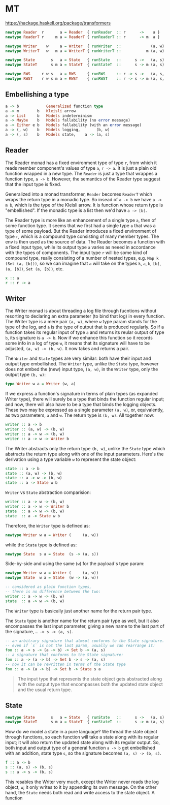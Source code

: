 # MT

https://hackage.haskell.org/package/transformers

```hs
newtype Reader  r       a = Reader  { runReader  :: r      ->    a }
newtype ReaderT r     m a = ReaderT { runReaderT :: r      -> m  a }

newtype Writer    w     a = Writer  { runWriter  ::             (a, w) }
newtype WriterT   w   m a = WriterT { runWriterT ::           m (a, w) }

newtype State       s   a = State   { runState   ::      s ->   (a, s) }
newtype StateT      s m a = StateT  { runStateT  ::      s -> m (a, s) }

newtype RWS     r w s   a = RWS     { runRWS     :: r -> s ->   (a, s, w) }
newtype RWST    r w s m a = RWST    { runRWST    :: r -> s -> m (a, s, w) }
```

## Embellishing a type

```hs
a -> b            Generalized function type
a -> m        b   Kleisli arrow
a -> List     b   Models indeterminism
a -> Maybe    b   Models fallability (no error message)
a -> Either e b   Models fallability (with an error message)
a -> (, w)    b   Models logging,       (b, w)
a -> (, s)    b   Models state,    a -> (a, s)
```


## Reader

The Reader monad has a fixed environment type of type `r`, from which it reads member component's values of type `a`, `r -> a`. It is just a plain old function wrapped in a new type. The `Reader` is just a type that wrappes a function type, `a -> b`. However, the semantics of the Reader type suggest that the input type is fixed.

Generalized into a monad transformer, `Reader` becomes `ReaderT` which wraps the return type in a monadic type. So insead of `a -> b` we have `a -> m b`, which is the type of the Kleisli arrow. It is function whose return type is "embellished". If the monadic type is a list then we'd have `a -> [b]`.

The Reader type is more like an enhancement of a single type `a`, then of some function type. It seems that we first had a single type `a` that was a type of some payload. But the Reader introduces a fixed environment of type `r`, which is a compound type consisting of many member types. The env is then used as the source of data. The Reader becomes a function with a fixed input type, while its output type `a` varies as neeed in accordance with the types of components. The input type `r` will be some kind of compound type, really consisting of a number of nested types, e.g. `Map k (Set (a, [b]))`, so we can imagine that `a` will take on the types `k`, `a`, `b`, `[b]`, `(a, [b])`, `Set (a, [b])`, etc.

```hs
x :: a
r :: r -> a
```

## Writer

The Writer monad is about threading a log file through fucntions without resorting to declaring an extra parameter (to bind that log) in every function. The Writer type is a mere pair `(a, w)`, where `w` type param stands for the type of the log, and `a` is the type of output that is produced regularly. So if a function takes its regular input of type `a` and returns its reular output of type `b`, its signature is `a -> b`. Now if we enhance this function so it records some info in a log of type `w`, it means that its signature will have to be adjusted, `(a, w) -> (b, w)`. It now takes and returns a pair.

The `Writer` and `State` types are very similar: both have their input and output type embellished. The `Writer` type, unlike the `State` type, however does not embed the (new) input type, `(a, w)`, in the `Writer` type, only the output type `(b, w)`:

```hs
type Writer w a = Writer (w, a)
```

If we express a function's signature in terms of plain types (as expanded Writer type), there will surely be a type that binds the function regular input; and now, there will also have to be a type that binds the logging objects. These two may be expressed as a single parameter `(a, w)`, or, equivalently, as two parameters, `a` and `w`. The return type is `(b, w)`. All together now:

```hs
writer :: a -> b
writer :: (a, w) -> (b, w)
writer :: a -> w -> (b, w)
writer :: a -> w -> Writer b
```

The Writer abstracts only the return type `(b, w)`, unlike the `State` type which abstracts the return type along with one of the input parameters. Here's the derivation using a type variable `w` to represent the state object:

```hs
state :: a -> b
state :: (a, w) -> (b, w)
state :: a -> w -> (b, w)
state :: a -> State w b
```

`Writer` vs `State` abstraction comparision:

```hs
writer :: a -> w -> (b, w)
writer :: a -> w -> Writer b
state  :: a -> w -> (b, w)
state  :: a -> State w b
```

Therefore, the `Writer` type is defined as:
```hs
newtype Writer w a = Writer (     (a, w))
```

while the `State` type is defined as:
```hs
newtype State  s a = State  (s -> (a, s))
```

Side-by-side and using the same (`w`) for the payload's type param:

```hs
newtype Writer w a = Writer (     (a, w))
newtype State  w a = State  (w -> (a, w))

-- considered as plain function types,
-- there is no difference between the two:
writer :: a -> w -> (b, w)
state  :: a -> w -> (b, w)
```

The `Writer` type is basically just another name for the return pair type.

The `State` type is another name for the return pair type as well, but it also encompasses the last input parameter, giving a new name to the last part of the signature, `… -> s -> (a, s)`.

```hs
-- an arbitrary signature that almsot conforms to the State signature.
-- even if `s` is not the last param, usually we can rearrange it:
foo :: a -> s -> (a -> b) -> Set b -> (a, s)
-- a signature that conforms to the State signature:
foo :: a -> (a -> b) -> Set b -> s -> (a, s)
-- now it can be rewritten in terms of the State type
foo :: a -> (a -> b) -> Set b -> State s a
```

>The input type that represents the state object gets abstracted along with the output type that encompasses both the updated state object and the usual return type.


## State

```hs
newtype State       s   a = State   { runState   ::      s ->   (a, s) }
newtype StateT      s m a = StateT  { runStateT  ::      s -> m (a, s) }
```

How do we model a state in a pure language? We thread the state object through functions, so each function will take a state along with its regular input; it will also return the updated state along with its regular output. So, both input and output type of a general function `a -> b` get embellished with an addition, state type `s`, so the signature becomes `(a, s) -> (b, s)`.



```hs
f :: a -> b
s :: (a, s) -> (b, s)
s :: a -> s -> (b, s)
```



This resables the Writer very much, except the Writer never reads the log object, `w`; it only writes to it by appending its own message. On the other hand, the `State` needs both read and write access to the state object. A function 
